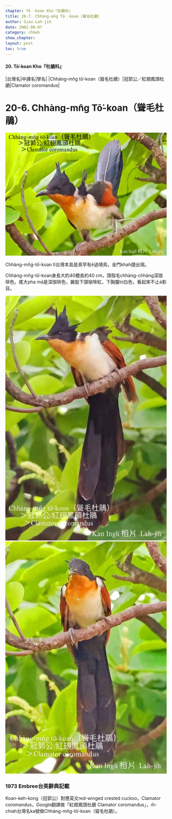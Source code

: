 ```yaml
---
chapter: Tō͘-koan Kho『杜鵑科』
title: 20-7. Chhàng-mn̂g Tō͘-koan（聳毛杜鵑）
author: Siau Lah-jih
date: 2002-08-07
category: chheh
show_chapter: 
layout: post
toc: true
---
```


#### 20. Tō͘-koan Kho『杜鵑科』


|台灣名|中譯名|學名|
|Chhàng-mn̂g tō͘-koan（聳毛杜鵑）|冠郭公／紅翅鳳頭杜鵑|Clamator coromandus|


# 20-6. Chhàng-mn̂g Tō͘-koan（聳毛杜鵑）

![](../too5/20/20-7-3.聳毛杜鵑4137.jpg)


Chhàng-mn̂g-tō͘-koan tī台灣本島是真罕有ê過境鳥，金門khah捷出現。

Chhàng-mn̂g-tō͘-koan身長大約40體長約40 cm，頭殼毛chhàng-chhàng深珈琲色，尾大pha mā是深珈琲色，翼股下頷咖啡紅，下胸腹tó͘白色，看起來不止á影目。


![](../too5/20/20-7-1.聳毛杜鵑4135.jpg)
![](../too5/20/20-7-2.聳毛杜鵑4136.jpg)



### 1973 Embree台英辭典記載

Koan-keh-kong（冠郭公）對應英文red-winged crested cuckoo，Clamator coromandus，Google翻譯做「紅翅鳳頭杜鵑 Clamator coromandus」，m̄-chiah台灣名ka號做Chhàng-mn̂g-tō͘-koan（聳毛杜鵑）。



